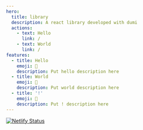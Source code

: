 ```yaml
---
hero:
  title: library
  description: A react library developed with dumi
  actions:
    - text: Hello
      link: /
    - text: World
      link: /
features:
  - title: Hello
    emoji: 💎
    description: Put hello description here
  - title: World
    emoji: 🌈
    description: Put world description here
  - title: '!'
    emoji: 🚀
    description: Put ! description here
---
```


[![Netlify Status](https://api.netlify.com/api/v1/badges/d557ead1-d777-4ee3-91c7-625ab2f775e4/deploy-status)](https://app.netlify.com/sites/awesomejs/deploys)
